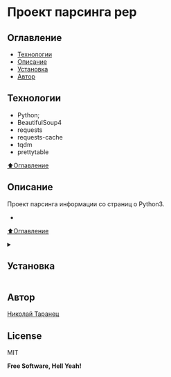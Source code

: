 # Проект парсинга pep

## Оглавление

- [Технологии](#технологии)
- [Описание](#описание)
- <a href="#structure"> Установка </a>
- [Автор](#автор)

## Технологии

- Python;
- BeautifulSoup4
- requests
- requests-cache
- tqdm
- prettytable

[⬆️Оглавление](#оглавление)

## Описание

 Проект парсинга информации со страниц о Python3.

 
- 

[⬆️Оглавление](#оглавление)

<details>
  <summary>
    <h2 id="structure"> Установка </h2>
  </summary>


- Склонируйте репозиторий на свой компьютер:

```py
git clone https://github.com/nvtaranets/bs4_parser_pep/
```

- Создайте виртуальное окружение для проекта

- Установите зависимости из файла requirements.txt
```
pip install -r requirements.txt
``` 

- Запуск выполнить командой:

```
python main.py [-h] [-c] [-o {pretty,file}]
               {whats-new,latest-versions,download,pep}
```

[⬆️Оглавление](#оглавление)

</details>

## Автор

[Николай Таранец](https://github.com/nvtaranets)  

## License

MIT

**Free Software, Hell Yeah!**
